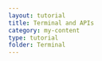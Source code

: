 ```yaml
---
layout: tutorial
title: Terminal and APIs
category: my-content
type: tutorial
folder: Terminal
---
```

